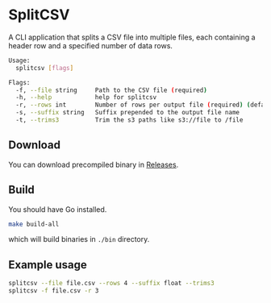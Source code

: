 # SplitCSV

A CLI application that splits a CSV file into multiple files, each containing a header row and a specified number of data rows.

```sh
Usage:
  splitcsv [flags]

Flags:
  -f, --file string     Path to the CSV file (required)
  -h, --help            help for splitcsv
  -r, --rows int        Number of rows per output file (required) (default 10)
  -s, --suffix string   Suffix prepended to the output file name
  -t, --trims3          Trim the s3 paths like s3://file to /file

```

## Download

You can download precompiled binary in [Releases](https://github.com/AugustDev/splitcsv/releases/latest).

## Build

You should have Go installed.

```sh
make build-all
```

which will build binaries in `./bin` directory.

## Example usage

```sh
splitcsv --file file.csv --rows 4 --suffix float --trims3
splitcsv -f file.csv -r 3
```
